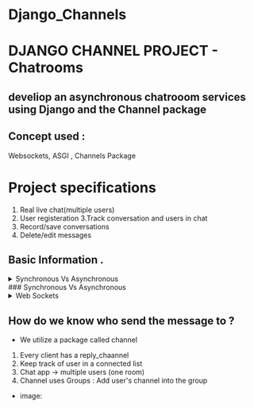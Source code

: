 # Django_Channels
# DJANGO CHANNEL PROJECT - Chatrooms
## develiop an asynchronous chatrooom services using Django and the Channel package
## Concept used :
 Websockets, ASGI , Channels Package

# Project specifications
1. Real live chat(multiple users)
2. User registeration
3.Track conversation and users in chat
4. Record/save conversations
5. Delete/edit messages

## Basic Information .
<details><summary>Synchronous Vs Asynchronous</summary>
<p>

1. Synchronous :- Synchronous communication is limited due to the lapses in application updates that are presented to the user at regular intervals. Even if a synchronous application is designed so that it automatically refreshes information from the application server at regular intervals (for example, every 12 seconds), there will still be consistent periods of delay between data refreshes.
- web synchronous request (HTTP request)
- send request -> stop executing -> wait for reply
- HTTP 200 or HTTP 404  etc

2. Asynchronous :Asynchronous  applications deliver continuously updated application data to users. This is achieved by separating client requests from application updates. Multiple asynchronous communications between client and server may occur simultaneously or in parallel with one another.
- Make request "launch" the request
- forget about it -> carry on executing tasks
- define/create a callback function
</p>
</details>
### Synchronous Vs Asynchronous


<details><summary>Web Sockets</summary>
<p>

### Websockets allows us to create a aynchronous environment
- Bi-directional protocol : server and client message at any time  
> HTTP Protocol is unidirectional
- Full-duplex communication : client and server can talk to each other independently at the same time
- Supported by most browsers
- Secured Websocket's (WSS)  

</p>
</details>



## How do we know who send the message to ?
- We utilize a package called channel
1. Every client has a reply_chaannel
2. Keep track of user in a connected list
3. Chat app -> multiple users (one room)
4. Channel uses Groups : Add user's channel into the group

- image: 



